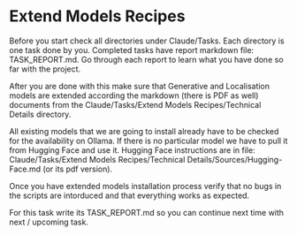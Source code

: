 # Extend Models Recipes

Before you start check all directories under Claude/Tasks. Each directory is one task done by you.
Completed tasks have report markdown file: TASK_REPORT.md. Go through each report to learn what you have done so far with the project.

After you are done with this make sure that Generative and Localisation models are extended according the markdown (there is PDF as well) documents from the Claude/Tasks/Extend Models Recipes/Technical Details directory.

All existing models that we are going to install already have to be checked for the availability on Ollama. If there is no particular model we have to pull it from Hugging Face and use it. Hugging Face instructions are in file: 
Claude/Tasks/Extend Models Recipes/Technical Details/Sources/Hugging-Face.md (or its pdf version).

Once you have extended models installation process verify that no bugs in the scripts are intorduced and that everything works as expected.

For this task write its TASK_REPORT.md so you can continue next time with next / upcoming task.
